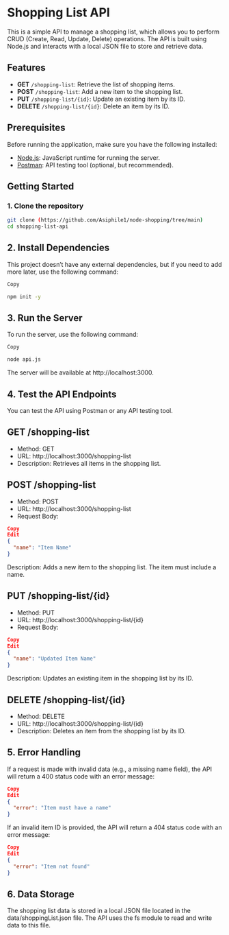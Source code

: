 # Shopping List API

This is a simple API to manage a shopping list, which allows you to perform CRUD (Create, Read, Update, Delete) operations. The API is built using Node.js and interacts with a local JSON file to store and retrieve data.

## Features
- **GET** `/shopping-list`: Retrieve the list of shopping items.
- **POST** `/shopping-list`: Add a new item to the shopping list.
- **PUT** `/shopping-list/{id}`: Update an existing item by its ID.
- **DELETE** `/shopping-list/{id}`: Delete an item by its ID.

## Prerequisites
Before running the application, make sure you have the following installed:

- [Node.js](https://nodejs.org/): JavaScript runtime for running the server.
- [Postman](https://www.postman.com/): API testing tool (optional, but recommended).

## Getting Started

### 1. Clone the repository
```bash
git clone (https://github.com/Asiphile1/node-shopping/tree/main)
cd shopping-list-api
```


## 2. Install Dependencies
This project doesn’t have any external dependencies, but if you need to add more later, use the following command:

```bash
Copy

npm init -y
```

## 3. Run the Server
To run the server, use the following command:

```bash
Copy

node api.js
```
The server will be available at http://localhost:3000.

## 4. Test the API Endpoints 
You can test the API using Postman or any API testing tool.

## GET /shopping-list
* Method: GET
* URL: http://localhost:3000/shopping-list
* Description: Retrieves all items in the shopping list.

## POST /shopping-list

* Method: POST
* URL: http://localhost:3000/shopping-list
* Request Body:

```json
Copy
Edit
{
  "name": "Item Name"
}
```
Description: Adds a new item to the shopping list. The item must include a name.

## PUT /shopping-list/{id}

* Method: PUT
* URL: http://localhost:3000/shopping-list/{id}
* Request Body:
  
```json
Copy
Edit
{
  "name": "Updated Item Name"
}
```
Description: Updates an existing item in the shopping list by its ID.

## DELETE /shopping-list/{id}

* Method: DELETE
* URL: http://localhost:3000/shopping-list/{id}
* Description: Deletes an item from the shopping list by its ID.

## 5. Error Handling
If a request is made with invalid data (e.g., a missing name field), the API will return a 400 status code with an error message:

```json
Copy
Edit
{
  "error": "Item must have a name"
}
```
If an invalid item ID is provided, the API will return a 404 status code with an error message:

```json
Copy
Edit
{
  "error": "Item not found"
}
```

## 6. Data Storage

The shopping list data is stored in a local JSON file located in the data/shoppingList.json file.
The API uses the fs module to read and write data to this file.

